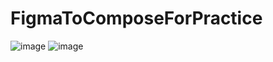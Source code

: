 # FigmaToComposeForPractice
![image](https://github.com/DVers13/FigmaToComposeForPractice/assets/91010704/ce5ca167-3004-40c5-ac96-15b6f71b889c)
![image](https://github.com/DVers13/FigmaToComposeForPractice/assets/91010704/91597342-b675-4e3b-97c6-f5e9cff62652)
